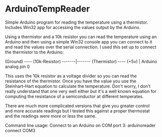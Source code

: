 # ArduinoTempReader
Simple Arduino program for reading the temperature using a thermistor. Includes Win32 app for accessing the values output by the Arduino.

Using a thermistor and a 10k resistor you can read the temperature using an Arduino and then using a simple Win32 console app you can connect to it and read the values over the serial connection. I used this set up to connect the thermistor to the Arduino:

 (Ground) ---- (10k-Resistor) -------|------- (Thermistor) ---- (+5v)
                                     |
                                Arduino analog pin 0

This uses the 10k resistor as a voltage divider so you can read the resistance of the thermistor. Once you have the value you use the Steinhart–Hart equation to calculate the temperature. Don't worry, I don't really understand that one very well either but it's a well known equation for computing the resistance of a semiconductor at different temperates.

There are much more complicated versions that give you greater control and more accurate readings but I tested this against a proper thermostat and the readings were more or less the same.

Command line usage:
 Connect to an Arduino on COM port 3:
 arduinoreader connect COM3
